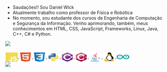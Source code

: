 - Saudações!! Sou Daniel Wick
- Atualmente trabalho como professor de Física e Robótica
- No momento, sou estudante dos cursos de Engenharia de Computação e Segurança da Informação. Venho aprimorando, também, meus conhecimentos em HTML, CSS, JavaScript, Frameworks,     Linux, Java, C++, C# e Python.
<div>
  <a href="https://github.com/physiker-ec">
  <img height="140" src="https://github-readme-stats.vercel.app/api?username=physiker-ec&show_icons=true&theme=merko">
</div>  
<div style="display: inline_block"><br>
  <img align="center" alt="physiker-Js" height="30" width="40" src="https://raw.githubusercontent.com/devicons/devicon/master/icons/javascript/javascript-plain.svg">
  <img align="center" alt="physiker-HTML" height="30" width="40" src="https://raw.githubusercontent.com/devicons/devicon/master/icons/html5/html5-original.svg">
  <img align="center" alt="physiker-CSS" height="30" width="40" src="https://raw.githubusercontent.com/devicons/devicon/master/icons/css3/css3-original.svg">
  <img align="center" alt="physiker-Python" height="30" width="40" src="https://raw.githubusercontent.com/devicons/devicon/master/icons/python/python-original.svg">
  <img align="center" alt="physiker-Csharp" height="30" width="40" src="https://raw.githubusercontent.com/devicons/devicon/master/icons/csharp/csharp-original.svg">
  <img align="center" alt="physiker-C++" height="30" width="40" src="https://github.com/devicons/devicon/blob/master/icons/cplusplus/cplusplus-original.svg">
  <img align="center" alt="physiker-Java" height="30" width="40" src="https://github.com/devicons/devicon/blob/master/icons/java/java-original.svg">
  <img align="center" alt="physiker-Linux" height="30" width="40" src="https://github.com/devicons/devicon/blob/master/icons/linux/linux-original.svg">
  <img align="center" alt="physiker-Arduino" height="30" width="40" src="https://github.com/devicons/devicon/blob/master/icons/arduino/arduino-original.svg">
</div>

<div>
  <a href="https://www.linkedin.com/in/daniel-wick-a14565155" target="_blank"><img src="https://img.shields.io/badge/LinkedIn-0077B5?style=for-the-badge&logo=linkedin&logoColor=white" target="_blank"></a>
</div>